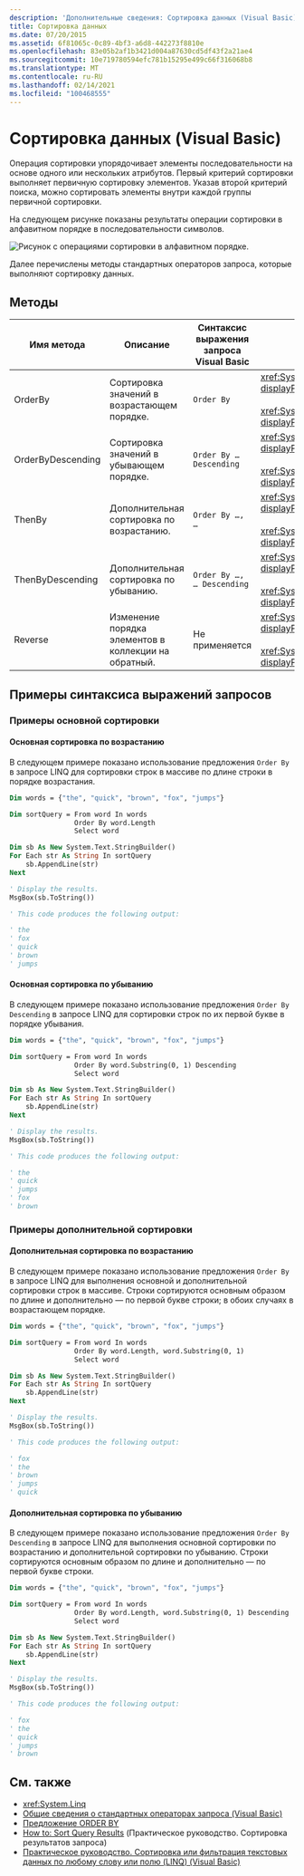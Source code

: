 ```yaml
---
description: 'Дополнительные сведения: Сортировка данных (Visual Basic)'
title: Сортировка данных
ms.date: 07/20/2015
ms.assetid: 6f81065c-0c89-4bf3-a6d8-442273f8810e
ms.openlocfilehash: 83e05b2af1b3421d004a87630cd5df43f2a21ae4
ms.sourcegitcommit: 10e719780594efc781b15295e499c66f316068b8
ms.translationtype: MT
ms.contentlocale: ru-RU
ms.lasthandoff: 02/14/2021
ms.locfileid: "100468555"
---
```

# <a name="sorting-data-visual-basic"></a>Сортировка данных (Visual Basic)

Операция сортировки упорядочивает элементы последовательности на основе одного или нескольких атрибутов. Первый критерий сортировки выполняет первичную сортировку элементов. Указав второй критерий поиска, можно сортировать элементы внутри каждой группы первичной сортировки.

На следующем рисунке показаны результаты операции сортировки в алфавитном порядке в последовательности символов.

![Рисунок с операциями сортировки в алфавитном порядке.](./media/sorting-data/alphabetical-sort-operation.png)

Далее перечислены методы стандартных операторов запроса, которые выполняют сортировку данных.

## <a name="methods"></a>Методы

|Имя метода|Описание|Синтаксис выражения запроса Visual Basic|Дополнительные сведения|
|-----------------|-----------------|------------------------------------------|----------------------|
|OrderBy|Сортировка значений в возрастающем порядке.|`Order By`|<xref:System.Linq.Enumerable.OrderBy%2A?displayProperty=nameWithType><br /><br /> <xref:System.Linq.Queryable.OrderBy%2A?displayProperty=nameWithType>|
|OrderByDescending|Сортировка значений в убывающем порядке.|`Order By … Descending`|<xref:System.Linq.Enumerable.OrderByDescending%2A?displayProperty=nameWithType><br /><br /> <xref:System.Linq.Queryable.OrderByDescending%2A?displayProperty=nameWithType>|
|ThenBy|Дополнительная сортировка по возрастанию.|`Order By …, …`|<xref:System.Linq.Enumerable.ThenBy%2A?displayProperty=nameWithType><br /><br /> <xref:System.Linq.Queryable.ThenBy%2A?displayProperty=nameWithType>|
|ThenByDescending|Дополнительная сортировка по убыванию.|`Order By …, … Descending`|<xref:System.Linq.Enumerable.ThenByDescending%2A?displayProperty=nameWithType><br /><br /> <xref:System.Linq.Queryable.ThenByDescending%2A?displayProperty=nameWithType>|
|Reverse|Изменение порядка элементов в коллекции на обратный.|Не применяется|<xref:System.Linq.Enumerable.Reverse%2A?displayProperty=nameWithType><br /><br /> <xref:System.Linq.Queryable.Reverse%2A?displayProperty=nameWithType>|

## <a name="query-expression-syntax-examples"></a>Примеры синтаксиса выражений запросов

### <a name="primary-sort-examples"></a>Примеры основной сортировки

#### <a name="primary-ascending-sort"></a>Основная сортировка по возрастанию

В следующем примере показано использование предложения `Order By` в запросе LINQ для сортировки строк в массиве по длине строки в порядке возрастания.

```vb
Dim words = {"the", "quick", "brown", "fox", "jumps"}

Dim sortQuery = From word In words
                Order By word.Length
                Select word

Dim sb As New System.Text.StringBuilder()
For Each str As String In sortQuery
    sb.AppendLine(str)
Next

' Display the results.
MsgBox(sb.ToString())

' This code produces the following output:

' the
' fox
' quick
' brown
' jumps
```

#### <a name="primary-descending-sort"></a>Основная сортировка по убыванию

В следующем примере показано использование предложения `Order By Descending` в запросе LINQ для сортировки строк по их первой букве в порядке убывания.

```vb
Dim words = {"the", "quick", "brown", "fox", "jumps"}

Dim sortQuery = From word In words
                Order By word.Substring(0, 1) Descending
                Select word

Dim sb As New System.Text.StringBuilder()
For Each str As String In sortQuery
    sb.AppendLine(str)
Next

' Display the results.
MsgBox(sb.ToString())

' This code produces the following output:

' the
' quick
' jumps
' fox
' brown
```

### <a name="secondary-sort-examples"></a>Примеры дополнительной сортировки

#### <a name="secondary-ascending-sort"></a>Дополнительная сортировка по возрастанию

В следующем примере показано использование предложения `Order By` в запросе LINQ для выполнения основной и дополнительной сортировки строк в массиве. Строки сортируются основным образом по длине и дополнительно — по первой букве строки; в обоих случаях в возрастающем порядке.

```vb
Dim words = {"the", "quick", "brown", "fox", "jumps"}

Dim sortQuery = From word In words
                Order By word.Length, word.Substring(0, 1)
                Select word

Dim sb As New System.Text.StringBuilder()
For Each str As String In sortQuery
    sb.AppendLine(str)
Next

' Display the results.
MsgBox(sb.ToString())

' This code produces the following output:

' fox
' the
' brown
' jumps
' quick
```

#### <a name="secondary-descending-sort"></a>Дополнительная сортировка по убыванию

В следующем примере показано использование предложения `Order By Descending` в запросе LINQ для выполнения основной сортировки по возрастанию и дополнительной сортировки по убыванию. Строки сортируются основным образом по длине и дополнительно — по первой букве строки.

```vb
Dim words = {"the", "quick", "brown", "fox", "jumps"}

Dim sortQuery = From word In words
                Order By word.Length, word.Substring(0, 1) Descending
                Select word

Dim sb As New System.Text.StringBuilder()
For Each str As String In sortQuery
    sb.AppendLine(str)
Next

' Display the results.
MsgBox(sb.ToString())

' This code produces the following output:

' fox
' the
' quick
' jumps
' brown
```

## <a name="see-also"></a>См. также

- <xref:System.Linq>
- [Общие сведения о стандартных операторах запроса (Visual Basic)](standard-query-operators-overview.md)
- [Предложение ORDER BY](../../../language-reference/queries/order-by-clause.md)
- [How to: Sort Query Results](../../language-features/linq/how-to-sort-query-results-by-using-linq.md) (Практическое руководство. Сортировка результатов запроса)
- [Практическое руководство. Сортировка или фильтрация текстовых данных по любому слову или полю (LINQ) (Visual Basic)](how-to-sort-or-filter-text-data-by-any-word-or-field-linq.md)
